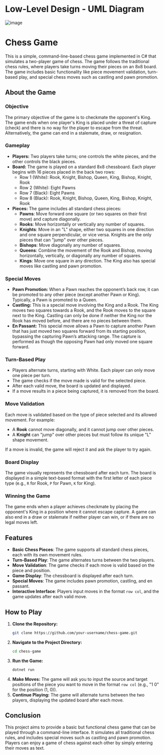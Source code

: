 # Low-Level Design - UML Diagram
![image](https://github.com/user-attachments/assets/464b762d-2041-4dd0-8b2f-2745e6a5c64f)


# Chess Game

This is a simple, command-line-based chess game implemented in C# that simulates a two-player game of chess. The game follows the traditional chess rules, where players take turns moving their pieces on an 8x8 board. The game includes basic functionality like piece movement validation, turn-based play, and special chess moves such as castling and pawn promotion.

## About the Game

### Objective
The primary objective of the game is to checkmate the opponent's King. The game ends when one player's King is placed under a threat of capture (check) and there is no way for the player to escape from the threat. Alternatively, the game can end in a stalemate, draw, or resignation.

### Gameplay
- **Players:** Two players take turns; one controls the white pieces, and the other controls the black pieces.
- **Board:** The game is played on a standard 8x8 chessboard. Each player begins with 16 pieces placed in the back two rows:
  - Row 1 (White): Rook, Knight, Bishop, Queen, King, Bishop, Knight, Rook
  - Row 2 (White): Eight Pawns
  - Row 7 (Black): Eight Pawns
  - Row 8 (Black): Rook, Knight, Bishop, Queen, King, Bishop, Knight, Rook
- **Pieces:** The game includes all standard chess pieces:
  - **Pawns**: Move forward one square (or two squares on their first move) and capture diagonally.
  - **Rooks**: Move horizontally or vertically any number of squares.
  - **Knights**: Move in an "L" shape, either two squares in one direction and one square perpendicular, or vice versa. Knights are the only pieces that can "jump" over other pieces.
  - **Bishops**: Move diagonally any number of squares.
  - **Queens**: Combine the movement of the Rook and Bishop, moving horizontally, vertically, or diagonally any number of squares.
  - **Kings**: Move one square in any direction. The King also has special moves like castling and pawn promotion.

### Special Moves
- **Pawn Promotion:** When a Pawn reaches the opponent’s back row, it can be promoted to any other piece (except another Pawn or King). Typically, a Pawn is promoted to a Queen.
- **Castling:** This is a special move involving the King and a Rook. The King moves two squares towards a Rook, and the Rook moves to the square next to the King. Castling can only be done if neither the King nor the Rook has moved before, and there are no pieces between them.
- **En Passant:** This special move allows a Pawn to capture another Pawn that has just moved two squares forward from its starting position, bypassing the capturing Pawn’s attacking range. The capture is performed as though the opposing Pawn had only moved one square forward.

### Turn-Based Play
- Players alternate turns, starting with White. Each player can only move one piece per turn.
- The game checks if the move made is valid for the selected piece.
- After each valid move, the board is updated and displayed.
- If a move results in a piece being captured, it is removed from the board.

### Move Validation
Each move is validated based on the type of piece selected and its allowed movement. For example:
- A **Rook** cannot move diagonally, and it cannot jump over other pieces.
- A **Knight** can "jump" over other pieces but must follow its unique "L" shape movement.

If a move is invalid, the game will reject it and ask the player to try again.

### Board Display
The game visually represents the chessboard after each turn. The board is displayed in a simple text-based format with the first letter of each piece type (e.g., `R` for Rook, `P` for Pawn, `K` for King).

### Winning the Game
The game ends when a player achieves checkmate by placing the opponent's King in a position where it cannot escape capture. A game can also end in a draw or stalemate if neither player can win, or if there are no legal moves left.

## Features

- **Basic Chess Pieces**: The game supports all standard chess pieces, each with its own movement rules.
- **Turn-Based Play**: The game alternates turns between the two players.
- **Move Validation**: The game checks if each move is valid based on the piece and position.
- **Game Display**: The chessboard is displayed after each turn.
- **Special Moves**: The game includes pawn promotion, castling, and en passant.
- **Interactive Interface**: Players input moves in the format `row col`, and the game updates after each valid move.

## How to Play

1. **Clone the Repository:**
    ```bash
    git clone https://github.com/your-username/chess-game.git
    ```
2. **Navigate to the Project Directory:**
    ```bash
    cd chess-game
    ```
3. **Run the Game:**
    ```bash
    dotnet run
    ```
4. **Make Moves:**
    The game will ask you to input the source and target positions of the piece you want to move in the format `row col` (e.g., "1 0" for the position (1, 0)).
5. **Continue Playing:**
    The game will alternate turns between the two players, displaying the updated board after each move.

## Conclusion

This project aims to provide a basic but functional chess game that can be played through a command-line interface. It simulates all traditional chess rules, and includes special moves such as castling and pawn promotion. Players can enjoy a game of chess against each other by simply entering their moves as text.
